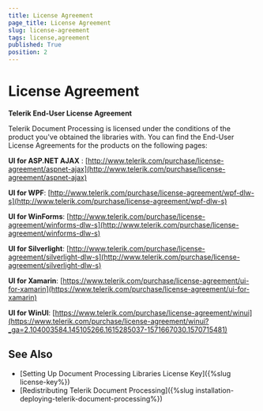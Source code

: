 ```yaml
---
title: License Agreement
page_title: License Agreement
slug: license-agreement
tags: license,agreement
published: True
position: 2
---
```


# License Agreement

__Telerik End-User License Agreement__

Telerik Document Processing is licensed under the conditions of the product you've obtained the libraries with. You can find the End-User License Agreements for the products on the following pages:

__UI for ASP.NET AJAX__ : [http://www.telerik.com/purchase/license-agreement/aspnet-ajax](http://www.telerik.com/purchase/license-agreement/aspnet-ajax)

__UI for WPF__: [http://www.telerik.com/purchase/license-agreement/wpf-dlw-s](http://www.telerik.com/purchase/license-agreement/wpf-dlw-s)

__UI for WinForms__: [http://www.telerik.com/purchase/license-agreement/winforms-dlw-s](http://www.telerik.com/purchase/license-agreement/winforms-dlw-s)

__UI for Silverlight__: [http://www.telerik.com/purchase/license-agreement/silverlight-dlw-s](http://www.telerik.com/purchase/license-agreement/silverlight-dlw-s)

__UI for Xamarin__: [https://www.telerik.com/purchase/license-agreement/ui-for-xamarin](https://www.telerik.com/purchase/license-agreement/ui-for-xamarin)

__UI for WinUI__: [https://www.telerik.com/purchase/license-agreement/winui](https://www.telerik.com/purchase/license-agreement/winui?_ga=2.104003584.145105266.1615285037-1571667030.1570715481)

## See Also

* [Setting Up Document Processing Libraries License Key]({%slug license-key%})
* [Redistributing Telerik Document Processing]({%slug installation-deploying-telerik-document-processing%})